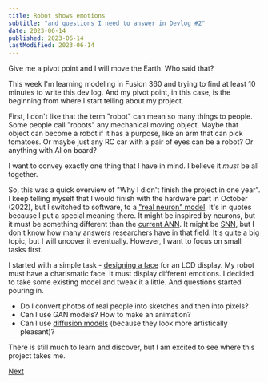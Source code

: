 ```yaml
---
title: Robot shows emotions
subtitle: "and questions I need to answer in Devlog #2"
date: 2023-06-14
published: 2023-06-14
lastModified: 2023-06-14
---
```


Give me a pivot point and I will move the Earth. Who said that?

This week I'm learning modeling in Fusion 360 and trying to find at least 10 minutes to write this dev log. And my pivot point, in this case, is the beginning from where I start telling about my project.

First, I don't like that the term "robot" can mean so many things to people. Some people call "robots" any mechanical moving object. Maybe that object can become a robot if it has a purpose, like an arm that can pick tomatoes. Or maybe just any RC car with a pair of eyes can be a robot? Or anything with AI on board?

I want to convey exactly one thing that I have in mind. I believe it _must_ be all together.

So, this was a quick overview of "Why I didn't finish the project in one year". I keep telling myself that I would finish with the hardware part in October (2022), but I switched to software, to a ["real neuron" model](/ai/computational-neuroscience). It's in quotes because I put a special meaning there. It might be inspired by neurons, but it must be something different than the [current ANN](/ai/reinforcement-learning-using-artificial-neural-networks). It might be [SNN](/ai/spiking-neural-networks), but I don't know how many answers researchers have in that field. It's quite a big topic, but I will uncover it eventually. However, I want to focus on small tasks first.

I started with a simple task - [designing a face](/ai/agent-emotion-model) for an LCD display. My robot must have a charismatic face. It must display different emotions. I decided to take some existing model and tweak it a little. And questions started pouring in.

- Do I convert photos of real people into sketches and then into pixels?
- Can I use GAN models? How to make an animation?
- Can I use [diffusion models](/ai/diffusion-models) (because they look more artistically pleasant)?

There is still much to learn and discover, but I am excited to see where this project takes me.

[Next](/devlog/3)
